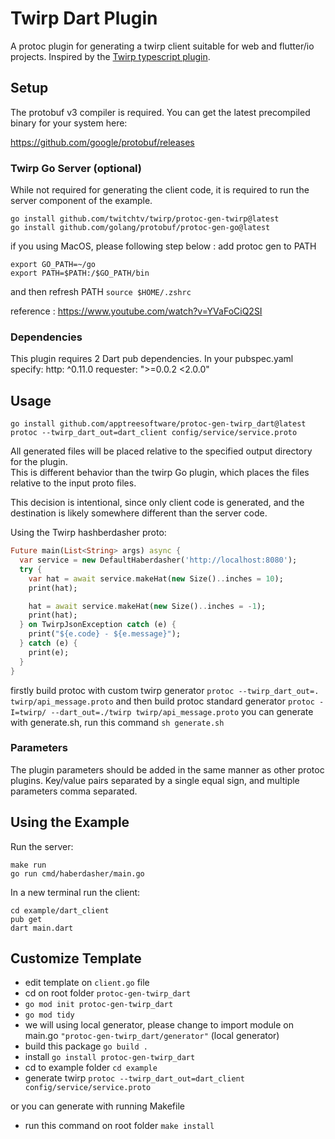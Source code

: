 # Twirp Dart Plugin

A protoc plugin for generating a twirp client suitable for web and flutter/io projects. Inspired by the [Twirp typescript plugin](https://github.com/larrymyers/protoc-gen-twirp_typescript).

## Setup

The protobuf v3 compiler is required. You can get the latest precompiled binary for your system here:

https://github.com/google/protobuf/releases

### Twirp Go Server (optional)

While not required for generating the client code, it is required to run the server component of the example.

    go install github.com/twitchtv/twirp/protoc-gen-twirp@latest
    go install github.com/golang/protobuf/protoc-gen-go@latest

if you using MacOS, please following step below :
add protoc gen to PATH
```
export GO_PATH=~/go
export PATH=$PATH:/$GO_PATH/bin
```

and then refresh PATH
```source $HOME/.zshrc```

reference : https://www.youtube.com/watch?v=YVaFoCiQ2SI
    
### Dependencies

This plugin requires 2 Dart pub dependencies. In your pubspec.yaml specify:
  http: ^0.11.0
  requester: ">=0.0.2 <2.0.0"


## Usage

    go install github.com/apptreesoftware/protoc-gen-twirp_dart@latest
    protoc --twirp_dart_out=dart_client config/service/service.proto 
    
All generated files will be placed relative to the specified output directory for the plugin.  
This is different behavior than the twirp Go plugin, which places the files relative to the input proto files.

This decision is intentional, since only client code is generated, and the destination is likely somewhere different
than the server code.

Using the Twirp hashberdasher proto:
    
```dart
Future main(List<String> args) async {
  var service = new DefaultHaberdasher('http://localhost:8080');
  try {
    var hat = await service.makeHat(new Size()..inches = 10);
    print(hat);

    hat = await service.makeHat(new Size()..inches = -1);
    print(hat);
  } on TwirpJsonException catch (e) {
    print("${e.code} - ${e.message}");
  } catch (e) {
    print(e);
  }
}
```

firstly build protoc with custom twirp generator `protoc --twirp_dart_out=. twirp/api_message.proto`
and then build protoc standard generator `protoc -I=twirp/ --dart_out=./twirp twirp/api_message.proto`
you can generate with generate.sh, run this command `sh generate.sh`
    
### Parameters

The plugin parameters should be added in the same manner as other protoc plugins. 
Key/value pairs separated by a single equal sign, and multiple parameters comma separated.

## Using the Example

Run the server:

    make run
    go run cmd/haberdasher/main.go
     
In a new terminal run the client:
 
    cd example/dart_client
    pub get
    dart main.dart


## Customize Template
- edit template on `client.go` file
- cd on root folder `protoc-gen-twirp_dart`
- `go mod init protoc-gen-twirp_dart`
- `go mod tidy`
- we will using local generator, please change to import module on main.go `"protoc-gen-twirp_dart/generator"` (local generator)
- build this package `go build .`
- install `go install protoc-gen-twirp_dart`    
- cd to example folder `cd example`
- generate twirp `protoc --twirp_dart_out=dart_client config/service/service.proto`

or you can generate with running Makefile
- run this command on root folder `make install`
